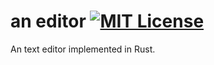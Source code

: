 # an editor [![MIT License](https://img.shields.io/badge/license-MIT-blue.svg)](https://github.com/an-cabal/an-editor/blob/master/LICENSE)

An text editor implemented in Rust.
